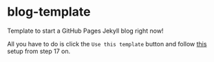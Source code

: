 # blog-template
Template to start a GitHub Pages Jekyll blog right now!

All you have to do is click the `Use this template` button and follow [this] setup from step 17 on.

[this]: https://docs.github.com/en/pages/setting-up-a-github-pages-site-with-jekyll/creating-a-github-pages-site-with-jekyll
